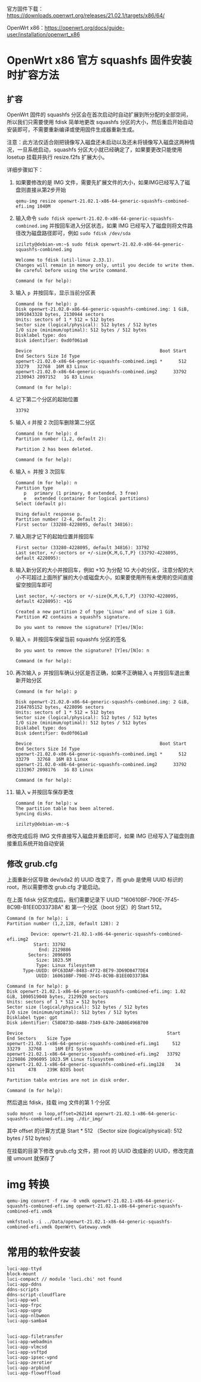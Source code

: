 官方固件下载：https://downloads.openwrt.org/releases/21.02.1/targets/x86/64/

OpenWrt x86：https://openwrt.org/docs/guide-user/installation/openwrt_x86

# OpenWrt x86 官方 squashfs 固件安装时扩容方法

## 扩容

OpenWrt 固件的 squashfs 分区会在首次启动时自动扩展到所分配的全部空间，所以我们只需要使用 fdisk 简单地更改 squashfs 分区的大小，然后重启开始自动安装即可，不需要重新编译或使用固件生成器重新生成。

注意：此方法仅适合刚把镜像写入磁盘还未启动以及还未将镜像写入磁盘这两种情况，一旦系统启动，squashfs 分区大小就已经确定了，如果要更改只能使用losetup 挂载并执行 resize.f2fs 扩展大小。

详细步骤如下：

1. 如果要修改的是 IMG 文件，需要先扩展文件的大小，如果IMG已经写入了磁盘则直接从第2步开始

   ```
   qemu-img resize openwrt-21.02.1-x86-64-generic-squashfs-combined-efi.img 1040M
   ```

2. 输入命令 `sudo fdisk openwrt-21.02.0-x86-64-generic-squashfs-combined.img` 并按回车进入分区状态，如果 IMG 已经写入了磁盘则将文件路径改为磁盘路径即可，例如 `sudo fdisk /dev/sda`

   ```
   izilzty@debian-vm:~$ sudo fdisk openwrt-21.02.0-x86-64-generic-squashfs-combined.img
   
   Welcome to fdisk (util-linux 2.33.1).
   Changes will remain in memory only, until you decide to write them.
   Be careful before using the write command.
   
   Command (m for help):
   ```

3. 输入 `p `并按回车，显示当前分区表

   ```
   Command (m for help): p
   Disk openwrt-21.02.0-x86-64-generic-squashfs-combined.img: 1 GiB, 1091043328 bytes, 2130944 sectors
   Units: sectors of 1 * 512 = 512 bytes
   Sector size (logical/physical): 512 bytes / 512 bytes
   I/O size (minimum/optimal): 512 bytes / 512 bytes
   Disklabel type: dos
   Disk identifier: 0xd0f061a8
   
   Device                                                Boot Start     End Sectors Size Id Type
   openwrt-21.02.0-x86-64-generic-squashfs-combined.img1 *      512   33279   32768  16M 83 Linux
   openwrt-21.02.0-x86-64-generic-squashfs-combined.img2      33792 2130943 2097152   1G 83 Linux
   
   Command (m for help):
   ```

4. 记下第二个分区的起始位置

   ```text
   33792
   ```

5. 输入 `d` 并按 2 次回车删除第二分区

   ```
   Command (m for help): d
   Partition number (1,2, default 2): 
   
   Partition 2 has been deleted.
   
   Command (m for help):
   ```

6. 输入 `n `并按 3 次回车

   ```
   Command (m for help): n
   Partition type
      p   primary (1 primary, 0 extended, 3 free)
      e   extended (container for logical partitions)
   Select (default p): 
   
   Using default response p.
   Partition number (2-4, default 2): 
   First sector (33280-4228095, default 34816): 
   ```

7. 输入刚才记下的起始位置并按回车

   ```
   First sector (33280-4228095, default 34816): 33792
   Last sector, +/-sectors or +/-size{K,M,G,T,P} (33792-4228095, default 4228095):
   ```

8. 输入新分区的大小并按回车，例如 +1G 为分配 1G 大小的分区，注意分配的大小不可超过上面所扩展的大小或磁盘大小，如果要使用所有未使用的空间直接留空按回车即可

   ```
   Last sector, +/-sectors or +/-size{K,M,G,T,P} (33792-4228095, default 4228095): +1G
   
   Created a new partition 2 of type 'Linux' and of size 1 GiB.
   Partition #2 contains a squashfs signature.
   
   Do you want to remove the signature? [Y]es/[N]o:
   ```

9. 输入 `n `并按回车保留当前 squashfs 分区的签名

   ```
   Do you want to remove the signature? [Y]es/[N]o: n
   
   Command (m for help):
   ```

10. 再次输入 `p `并按回车确认分区是否正确，如果不正确输入 `q` 并按回车退出重新开始分区

    ```
    Command (m for help): p
    
    Disk openwrt-21.02.0-x86-64-generic-squashfs-combined.img: 2 GiB, 2164785152 bytes, 4228096 sectors
    Units: sectors of 1 * 512 = 512 bytes
    Sector size (logical/physical): 512 bytes / 512 bytes
    I/O size (minimum/optimal): 512 bytes / 512 bytes
    Disklabel type: dos
    Disk identifier: 0xd0f061a8
    
    Device                                                Boot Start     End Sectors Size Id Type
    openwrt-21.02.0-x86-64-generic-squashfs-combined.img1 *      512   33279   32768  16M 83 Linux
    openwrt-21.02.0-x86-64-generic-squashfs-combined.img2      33792 2131967 2098176   1G 83 Linux
    
    Command (m for help):
    ```

11. 输入 `w` 并按回车保存更改

    ```
    Command (m for help): w
    The partition table has been altered.
    Syncing disks.
    
    izilzty@debian-vm:~$
    ```

修改完成后将 IMG 文件直接写入磁盘并重启即可，如果 IMG 已经写入了磁盘则直接重启系统开始自动安装

## 修改 grub.cfg

上面重新分区导致 dev/sda2 的 UUID 改变了，而 grub 是使用 UUID 标识的 root，所以需要修改 grub.cfg 才能启动。

在上面 fdisk 分区完成后，我们需要记录下 UUID "160610BF-790E-7F45-8C9B-B1EE0D3373BA" 和 第一个分区（boot 分区）的 Start 512。

```shel
Command (m for help): i
Partition number (1,2,128, default 128): 2

         Device: openwrt-21.02.1-x86-64-generic-squashfs-combined-efi.img2
          Start: 33792
            End: 2129886
        Sectors: 2096095
           Size: 1023.5M
           Type: Linux filesystem
      Type-UUID: 0FC63DAF-8483-4772-8E79-3D69D8477DE4
           UUID: 160610BF-790E-7F45-8C9B-B1EE0D3373BA

Command (m for help): p
Disk openwrt-21.02.1-x86-64-generic-squashfs-combined-efi.img: 1.02 GiB, 1090519040 bytes, 2129920 sectors
Units: sectors of 1 * 512 = 512 bytes
Sector size (logical/physical): 512 bytes / 512 bytes
I/O size (minimum/optimal): 512 bytes / 512 bytes
Disklabel type: gpt
Disk identifier: C58D873D-8AB8-7349-EA70-2AB0E496B700

Device                                                      Start     End Sectors    Size Type
openwrt-21.02.1-x86-64-generic-squashfs-combined-efi.img1     512   33279   32768     16M EFI System
openwrt-21.02.1-x86-64-generic-squashfs-combined-efi.img2   33792 2129886 2096095 1023.5M Linux filesystem
openwrt-21.02.1-x86-64-generic-squashfs-combined-efi.img128    34     511     478    239K BIOS boot

Partition table entries are not in disk order.

Command (m for help): 
```

然后退出 fdisk，挂载 img 文件的第 1 个分区

```
sudo mount -o loop,offset=262144 openwrt-21.02.1-x86-64-generic-squashfs-combined-efi.img ./dir_img/
```


其中 offset 的计算方式是 Start * 512 （Sector size (logical/physical): 512 bytes / 512 bytes）

在挂载的目录下修改 grub.cfg 文件，把 root 的 UUID 改成新的 UUID，修改完直接 umount 就保存了

# img 转换

```
qemu-img convert -f raw -O vmdk openwrt-21.02.1-x86-64-generic-squashfs-combined-efi.img openwrt-21.02.1-x86-64-generic-squashfs-combined-efi.vmdk

vmkfstools -i ../Data/openwrt-21.02.1-x86-64-generic-squashfs-combined-efi.vmdk OpenWrt\ Gateway.vmdk 
```

# 常用的软件安装

```
luci-app-ttyd
block-mount
luci-compact // module 'luci.cbi' not found
luci-app-ddns
ddns-scripts
ddns-script-cloudflare
luci-app-wol
luci-app-frpc
luci-app-upnp
luci-app-nlbwmon
luci-app-samba4


luci-app-filetransfer
luci-app-webadmin
luci-app-vlmcsd
luci-app-vsftpd
luci-app-ipsec-vpnd
luci-app-zerotier
luci-app-arpbind
luci-app-flowoffload
```

